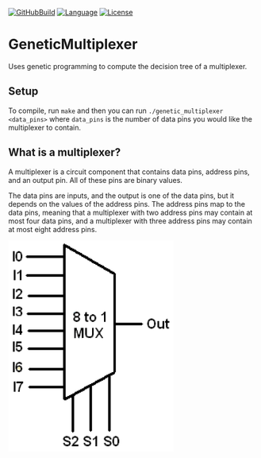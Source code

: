 [![GitHubBuild](https://github.com/bkthomps/GeneticMultiplexer/workflows/build/badge.svg)](https://github.com/bkthomps/GeneticMultiplexer)
[![Language](https://img.shields.io/badge/language-C++17-orange.svg)](https://en.wikipedia.org/wiki/C%2B%2B17)
[![License](https://img.shields.io/badge/license-MIT-blue.svg)](https://github.com/bkthomps/GeneticMultiplexer/blob/master/LICENSE)

# GeneticMultiplexer

Uses genetic programming to compute the decision tree of a multiplexer.

## Setup

To compile, run `make` and then you can run `./genetic_multiplexer <data_pins>` where `data_pins` is
the number of data pins you would like the multiplexer to contain.

## What is a multiplexer?

A multiplexer is a circuit component that contains data pins, address pins, and an output pin. All
of these pins are binary values.

The data pins are inputs, and the output is one of the data pins, but it depends on the values of
the address pins. The address pins map to the data pins, meaning that a multiplexer with two
address pins may contain at most four data pins, and a multiplexer with three address pins may
contain at most eight address pins.

![Eight Multiplexer](images/8_mux.png "Eight Multiplexer")
